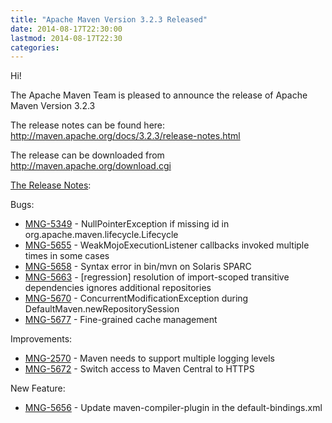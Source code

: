 ```yaml
---
title: "Apache Maven Version 3.2.3 Released"
date: 2014-08-17T22:30:00
lastmod: 2014-08-17T22:30
categories:
---
```

Hi!

The Apache Maven Team is pleased to announce the release of 
Apache Maven Version 3.2.3

The release notes can be found here:
http://maven.apache.org/docs/3.2.3/release-notes.html

The release can be downloaded from http://maven.apache.org/download.cgi

<!-- more -->

[The Release Notes](https://jira.codehaus.org/secure/ReleaseNote.jspa?projectId=10500&version=20443):

Bugs:

 * [MNG-5349](https://issues.apache.org/jira/browse/MNG-5349) - NullPointerException if missing id in org.apache.maven.lifecycle.Lifecycle
 * [MNG-5655](https://issues.apache.org/jira/browse/MNG-5655) - WeakMojoExecutionListener callbacks invoked multiple times in some cases
 * [MNG-5658](https://issues.apache.org/jira/browse/MNG-5658) - Syntax error in bin/mvn on Solaris SPARC
 * [MNG-5663](https://issues.apache.org/jira/browse/MNG-5663) - [regression] resolution of import-scoped transitive dependencies ignores additional repositories
 * [MNG-5670](https://issues.apache.org/jira/browse/MNG-5670) - ConcurrentModificationException during DefaultMaven.newRepositorySession
 * [MNG-5677](https://issues.apache.org/jira/browse/MNG-5677) - Fine-grained cache management

Improvements:

 * [MNG-2570](https://issues.apache.org/jira/browse/MNG-2570) - Maven needs to support multiple logging levels
 * [MNG-5672](https://issues.apache.org/jira/browse/MNG-5672) - Switch access to Maven Central to HTTPS

New Feature:

 * [MNG-5656](https://issues.apache.org/jira/browse/MNG-5656) - Update maven-compiler-plugin in the default-bindings.xml
